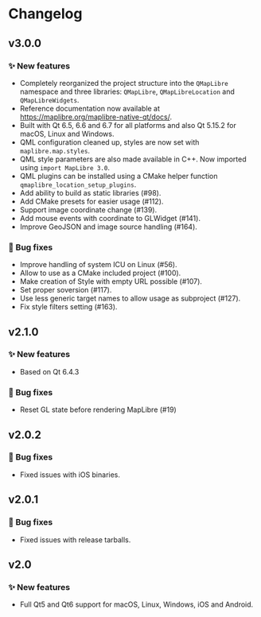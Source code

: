 # Changelog

## v3.0.0

### ✨ New features

- Completely reorganized the project structure into the `QMapLibre` namespace
  and three libraries: `QMapLibre`, `QMapLibreLocation` and `QMapLibreWidgets`.
- Reference documentation now available at
  https://maplibre.org/maplibre-native-qt/docs/.
- Built with Qt 6.5, 6.6 and 6.7 for all platforms and also Qt 5.15.2 for
  macOS, Linux and Windows.
- QML configuration cleaned up, styles are now set with `maplibre.map.styles`.
- QML style parameters are also made available in C++.
  Now imported using `import MapLibre 3.0`.
- QML plugins can be installed using a CMake helper function
  `qmaplibre_location_setup_plugins`.
- Add ability to build as static libraries (#98).
- Add CMake presets for easier usage (#112).
- Support image coordinate change (#139).
- Add mouse events with coordinate to GLWidget (#141).
- Improve GeoJSON and image source handling (#164).

### 🐞 Bug fixes

- Improve handling of system ICU on Linux (#56).
- Allow to use as a CMake included project (#100).
- Make creation of Style with empty URL possible (#107).
- Set proper soversion (#117).
- Use less generic target names to allow usage as subproject (#127).
- Fix style filters setting (#163).

## v2.1.0

### ✨ New features

- Based on Qt 6.4.3

### 🐞 Bug fixes

- Reset GL state before rendering MapLibre (#19)

## v2.0.2

### 🐞 Bug fixes

- Fixed issues with iOS binaries.

## v2.0.1

### 🐞 Bug fixes

- Fixed issues with release tarballs.

## v2.0

### ✨ New features

- Full Qt5 and Qt6 support for macOS, Linux, Windows, iOS and Android.

